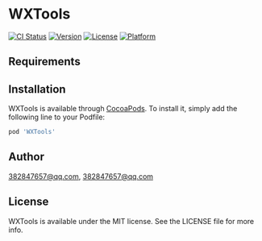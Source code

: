 # WXTools

[![CI Status](https://img.shields.io/travis/382847657@qq.com/WXTools.svg?style=flat)](https://travis-ci.org/382847657@qq.com/WXTools)
[![Version](https://img.shields.io/cocoapods/v/WXTools.svg?style=flat)](https://cocoapods.org/pods/WXTools)
[![License](https://img.shields.io/cocoapods/l/WXTools.svg?style=flat)](https://cocoapods.org/pods/WXTools)
[![Platform](https://img.shields.io/cocoapods/p/WXTools.svg?style=flat)](https://cocoapods.org/pods/WXTools)


## Requirements

## Installation

WXTools is available through [CocoaPods](https://cocoapods.org). To install
it, simply add the following line to your Podfile:

```ruby
pod 'WXTools'
```

## Author

382847657@qq.com, 382847657@qq.com

## License

WXTools is available under the MIT license. See the LICENSE file for more info.
